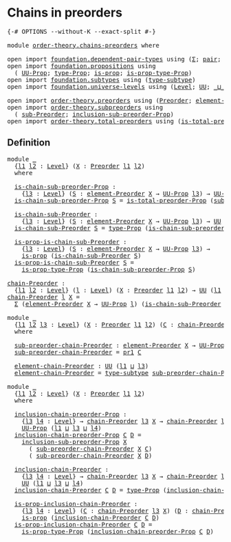 # Chains in preorders

<pre class="Agda"><a id="32" class="Symbol">{-#</a> <a id="36" class="Keyword">OPTIONS</a> <a id="44" class="Pragma">--without-K</a> <a id="56" class="Pragma">--exact-split</a> <a id="70" class="Symbol">#-}</a>

<a id="75" class="Keyword">module</a> <a id="82" href="order-theory.chains-preorders.html" class="Module">order-theory.chains-preorders</a> <a id="112" class="Keyword">where</a>

<a id="119" class="Keyword">open</a> <a id="124" class="Keyword">import</a> <a id="131" href="foundation.dependent-pair-types.html" class="Module">foundation.dependent-pair-types</a> <a id="163" class="Keyword">using</a> <a id="169" class="Symbol">(</a><a id="170" href="foundation-core.dependent-pair-types.html#515" class="Record">Σ</a><a id="171" class="Symbol">;</a> <a id="173" href="foundation-core.dependent-pair-types.html#588" class="InductiveConstructor">pair</a><a id="177" class="Symbol">;</a> <a id="179" href="foundation-core.dependent-pair-types.html#605" class="Field">pr1</a><a id="182" class="Symbol">;</a> <a id="184" href="foundation-core.dependent-pair-types.html#617" class="Field">pr2</a><a id="187" class="Symbol">)</a>
<a id="189" class="Keyword">open</a> <a id="194" class="Keyword">import</a> <a id="201" href="foundation.propositions.html" class="Module">foundation.propositions</a> <a id="225" class="Keyword">using</a>
  <a id="233" class="Symbol">(</a> <a id="235" href="foundation-core.propositions.html#1393" class="Function">UU-Prop</a><a id="242" class="Symbol">;</a> <a id="244" href="foundation-core.propositions.html#1495" class="Function">type-Prop</a><a id="253" class="Symbol">;</a> <a id="255" href="foundation-core.propositions.html#1309" class="Function">is-prop</a><a id="262" class="Symbol">;</a> <a id="264" href="foundation-core.propositions.html#1562" class="Function">is-prop-type-Prop</a><a id="281" class="Symbol">)</a>
<a id="283" class="Keyword">open</a> <a id="288" class="Keyword">import</a> <a id="295" href="foundation.subtypes.html" class="Module">foundation.subtypes</a> <a id="315" class="Keyword">using</a> <a id="321" class="Symbol">(</a><a id="322" href="foundation-core.subtypes.html#2555" class="Function">type-subtype</a><a id="334" class="Symbol">)</a>
<a id="336" class="Keyword">open</a> <a id="341" class="Keyword">import</a> <a id="348" href="foundation.universe-levels.html" class="Module">foundation.universe-levels</a> <a id="375" class="Keyword">using</a> <a id="381" class="Symbol">(</a><a id="382" href="Agda.Primitive.html#597" class="Postulate">Level</a><a id="387" class="Symbol">;</a> <a id="389" href="foundation-core.universe-levels.html#235" class="Primitive">UU</a><a id="391" class="Symbol">;</a> <a id="393" href="Agda.Primitive.html#810" class="Primitive Operator">_⊔_</a><a id="396" class="Symbol">;</a> <a id="398" href="Agda.Primitive.html#780" class="Primitive">lsuc</a><a id="402" class="Symbol">)</a>

<a id="405" class="Keyword">open</a> <a id="410" class="Keyword">import</a> <a id="417" href="order-theory.preorders.html" class="Module">order-theory.preorders</a> <a id="440" class="Keyword">using</a> <a id="446" class="Symbol">(</a><a id="447" href="order-theory.preorders.html#531" class="Function">Preorder</a><a id="455" class="Symbol">;</a> <a id="457" href="order-theory.preorders.html#873" class="Function">element-Preorder</a><a id="473" class="Symbol">)</a>
<a id="475" class="Keyword">open</a> <a id="480" class="Keyword">import</a> <a id="487" href="order-theory.subpreorders.html" class="Module">order-theory.subpreorders</a> <a id="513" class="Keyword">using</a>
  <a id="521" class="Symbol">(</a> <a id="523" href="order-theory.subpreorders.html#1826" class="Function">sub-Preorder</a><a id="535" class="Symbol">;</a> <a id="537" href="order-theory.subpreorders.html#2302" class="Function">inclusion-sub-preorder-Prop</a><a id="564" class="Symbol">)</a>
<a id="566" class="Keyword">open</a> <a id="571" class="Keyword">import</a> <a id="578" href="order-theory.total-preorders.html" class="Module">order-theory.total-preorders</a> <a id="607" class="Keyword">using</a> <a id="613" class="Symbol">(</a><a id="614" href="order-theory.total-preorders.html#976" class="Function">is-total-preorder-Prop</a><a id="636" class="Symbol">)</a>
</pre>
## Definition

<pre class="Agda"><a id="666" class="Keyword">module</a> <a id="673" href="order-theory.chains-preorders.html#673" class="Module">_</a>
  <a id="677" class="Symbol">{</a><a id="678" href="order-theory.chains-preorders.html#678" class="Bound">l1</a> <a id="681" href="order-theory.chains-preorders.html#681" class="Bound">l2</a> <a id="684" class="Symbol">:</a> <a id="686" href="Agda.Primitive.html#597" class="Postulate">Level</a><a id="691" class="Symbol">}</a> <a id="693" class="Symbol">(</a><a id="694" href="order-theory.chains-preorders.html#694" class="Bound">X</a> <a id="696" class="Symbol">:</a> <a id="698" href="order-theory.preorders.html#531" class="Function">Preorder</a> <a id="707" href="order-theory.chains-preorders.html#678" class="Bound">l1</a> <a id="710" href="order-theory.chains-preorders.html#681" class="Bound">l2</a><a id="712" class="Symbol">)</a>
  <a id="716" class="Keyword">where</a>

  <a id="725" href="order-theory.chains-preorders.html#725" class="Function">is-chain-sub-preorder-Prop</a> <a id="752" class="Symbol">:</a>
    <a id="758" class="Symbol">{</a><a id="759" href="order-theory.chains-preorders.html#759" class="Bound">l3</a> <a id="762" class="Symbol">:</a> <a id="764" href="Agda.Primitive.html#597" class="Postulate">Level</a><a id="769" class="Symbol">}</a> <a id="771" class="Symbol">(</a><a id="772" href="order-theory.chains-preorders.html#772" class="Bound">S</a> <a id="774" class="Symbol">:</a> <a id="776" href="order-theory.preorders.html#873" class="Function">element-Preorder</a> <a id="793" href="order-theory.chains-preorders.html#694" class="Bound">X</a> <a id="795" class="Symbol">→</a> <a id="797" href="foundation-core.propositions.html#1393" class="Function">UU-Prop</a> <a id="805" href="order-theory.chains-preorders.html#759" class="Bound">l3</a><a id="807" class="Symbol">)</a> <a id="809" class="Symbol">→</a> <a id="811" href="foundation-core.propositions.html#1393" class="Function">UU-Prop</a> <a id="819" class="Symbol">(</a><a id="820" href="order-theory.chains-preorders.html#678" class="Bound">l1</a> <a id="823" href="Agda.Primitive.html#810" class="Primitive Operator">⊔</a> <a id="825" href="order-theory.chains-preorders.html#681" class="Bound">l2</a> <a id="828" href="Agda.Primitive.html#810" class="Primitive Operator">⊔</a> <a id="830" href="order-theory.chains-preorders.html#759" class="Bound">l3</a><a id="832" class="Symbol">)</a>
  <a id="836" href="order-theory.chains-preorders.html#725" class="Function">is-chain-sub-preorder-Prop</a> <a id="863" href="order-theory.chains-preorders.html#863" class="Bound">S</a> <a id="865" class="Symbol">=</a> <a id="867" href="order-theory.total-preorders.html#976" class="Function">is-total-preorder-Prop</a> <a id="890" class="Symbol">(</a><a id="891" href="order-theory.subpreorders.html#1826" class="Function">sub-Preorder</a> <a id="904" href="order-theory.chains-preorders.html#694" class="Bound">X</a> <a id="906" href="order-theory.chains-preorders.html#863" class="Bound">S</a><a id="907" class="Symbol">)</a>

  <a id="912" href="order-theory.chains-preorders.html#912" class="Function">is-chain-sub-Preorder</a> <a id="934" class="Symbol">:</a>
    <a id="940" class="Symbol">{</a><a id="941" href="order-theory.chains-preorders.html#941" class="Bound">l3</a> <a id="944" class="Symbol">:</a> <a id="946" href="Agda.Primitive.html#597" class="Postulate">Level</a><a id="951" class="Symbol">}</a> <a id="953" class="Symbol">(</a><a id="954" href="order-theory.chains-preorders.html#954" class="Bound">S</a> <a id="956" class="Symbol">:</a> <a id="958" href="order-theory.preorders.html#873" class="Function">element-Preorder</a> <a id="975" href="order-theory.chains-preorders.html#694" class="Bound">X</a> <a id="977" class="Symbol">→</a> <a id="979" href="foundation-core.propositions.html#1393" class="Function">UU-Prop</a> <a id="987" href="order-theory.chains-preorders.html#941" class="Bound">l3</a><a id="989" class="Symbol">)</a> <a id="991" class="Symbol">→</a> <a id="993" href="foundation-core.universe-levels.html#235" class="Primitive">UU</a> <a id="996" class="Symbol">(</a><a id="997" href="order-theory.chains-preorders.html#678" class="Bound">l1</a> <a id="1000" href="Agda.Primitive.html#810" class="Primitive Operator">⊔</a> <a id="1002" href="order-theory.chains-preorders.html#681" class="Bound">l2</a> <a id="1005" href="Agda.Primitive.html#810" class="Primitive Operator">⊔</a> <a id="1007" href="order-theory.chains-preorders.html#941" class="Bound">l3</a><a id="1009" class="Symbol">)</a>
  <a id="1013" href="order-theory.chains-preorders.html#912" class="Function">is-chain-sub-Preorder</a> <a id="1035" href="order-theory.chains-preorders.html#1035" class="Bound">S</a> <a id="1037" class="Symbol">=</a> <a id="1039" href="foundation-core.propositions.html#1495" class="Function">type-Prop</a> <a id="1049" class="Symbol">(</a><a id="1050" href="order-theory.chains-preorders.html#725" class="Function">is-chain-sub-preorder-Prop</a> <a id="1077" href="order-theory.chains-preorders.html#1035" class="Bound">S</a><a id="1078" class="Symbol">)</a>

  <a id="1083" href="order-theory.chains-preorders.html#1083" class="Function">is-prop-is-chain-sub-Preorder</a> <a id="1113" class="Symbol">:</a>
    <a id="1119" class="Symbol">{</a><a id="1120" href="order-theory.chains-preorders.html#1120" class="Bound">l3</a> <a id="1123" class="Symbol">:</a> <a id="1125" href="Agda.Primitive.html#597" class="Postulate">Level</a><a id="1130" class="Symbol">}</a> <a id="1132" class="Symbol">(</a><a id="1133" href="order-theory.chains-preorders.html#1133" class="Bound">S</a> <a id="1135" class="Symbol">:</a> <a id="1137" href="order-theory.preorders.html#873" class="Function">element-Preorder</a> <a id="1154" href="order-theory.chains-preorders.html#694" class="Bound">X</a> <a id="1156" class="Symbol">→</a> <a id="1158" href="foundation-core.propositions.html#1393" class="Function">UU-Prop</a> <a id="1166" href="order-theory.chains-preorders.html#1120" class="Bound">l3</a><a id="1168" class="Symbol">)</a> <a id="1170" class="Symbol">→</a>
    <a id="1176" href="foundation-core.propositions.html#1309" class="Function">is-prop</a> <a id="1184" class="Symbol">(</a><a id="1185" href="order-theory.chains-preorders.html#912" class="Function">is-chain-sub-Preorder</a> <a id="1207" href="order-theory.chains-preorders.html#1133" class="Bound">S</a><a id="1208" class="Symbol">)</a>
  <a id="1212" href="order-theory.chains-preorders.html#1083" class="Function">is-prop-is-chain-sub-Preorder</a> <a id="1242" href="order-theory.chains-preorders.html#1242" class="Bound">S</a> <a id="1244" class="Symbol">=</a>
    <a id="1250" href="foundation-core.propositions.html#1562" class="Function">is-prop-type-Prop</a> <a id="1268" class="Symbol">(</a><a id="1269" href="order-theory.chains-preorders.html#725" class="Function">is-chain-sub-preorder-Prop</a> <a id="1296" href="order-theory.chains-preorders.html#1242" class="Bound">S</a><a id="1297" class="Symbol">)</a>

<a id="chain-Preorder"></a><a id="1300" href="order-theory.chains-preorders.html#1300" class="Function">chain-Preorder</a> <a id="1315" class="Symbol">:</a>
  <a id="1319" class="Symbol">{</a><a id="1320" href="order-theory.chains-preorders.html#1320" class="Bound">l1</a> <a id="1323" href="order-theory.chains-preorders.html#1323" class="Bound">l2</a> <a id="1326" class="Symbol">:</a> <a id="1328" href="Agda.Primitive.html#597" class="Postulate">Level</a><a id="1333" class="Symbol">}</a> <a id="1335" class="Symbol">(</a><a id="1336" href="order-theory.chains-preorders.html#1336" class="Bound">l</a> <a id="1338" class="Symbol">:</a> <a id="1340" href="Agda.Primitive.html#597" class="Postulate">Level</a><a id="1345" class="Symbol">)</a> <a id="1347" class="Symbol">(</a><a id="1348" href="order-theory.chains-preorders.html#1348" class="Bound">X</a> <a id="1350" class="Symbol">:</a> <a id="1352" href="order-theory.preorders.html#531" class="Function">Preorder</a> <a id="1361" href="order-theory.chains-preorders.html#1320" class="Bound">l1</a> <a id="1364" href="order-theory.chains-preorders.html#1323" class="Bound">l2</a><a id="1366" class="Symbol">)</a> <a id="1368" class="Symbol">→</a> <a id="1370" href="foundation-core.universe-levels.html#235" class="Primitive">UU</a> <a id="1373" class="Symbol">(</a><a id="1374" href="order-theory.chains-preorders.html#1320" class="Bound">l1</a> <a id="1377" href="Agda.Primitive.html#810" class="Primitive Operator">⊔</a> <a id="1379" href="order-theory.chains-preorders.html#1323" class="Bound">l2</a> <a id="1382" href="Agda.Primitive.html#810" class="Primitive Operator">⊔</a> <a id="1384" href="Agda.Primitive.html#780" class="Primitive">lsuc</a> <a id="1389" href="order-theory.chains-preorders.html#1336" class="Bound">l</a><a id="1390" class="Symbol">)</a>
<a id="1392" href="order-theory.chains-preorders.html#1300" class="Function">chain-Preorder</a> <a id="1407" href="order-theory.chains-preorders.html#1407" class="Bound">l</a> <a id="1409" href="order-theory.chains-preorders.html#1409" class="Bound">X</a> <a id="1411" class="Symbol">=</a>
  <a id="1415" href="foundation-core.dependent-pair-types.html#515" class="Record">Σ</a> <a id="1417" class="Symbol">(</a><a id="1418" href="order-theory.preorders.html#873" class="Function">element-Preorder</a> <a id="1435" href="order-theory.chains-preorders.html#1409" class="Bound">X</a> <a id="1437" class="Symbol">→</a> <a id="1439" href="foundation-core.propositions.html#1393" class="Function">UU-Prop</a> <a id="1447" href="order-theory.chains-preorders.html#1407" class="Bound">l</a><a id="1448" class="Symbol">)</a> <a id="1450" class="Symbol">(</a><a id="1451" href="order-theory.chains-preorders.html#912" class="Function">is-chain-sub-Preorder</a> <a id="1473" href="order-theory.chains-preorders.html#1409" class="Bound">X</a><a id="1474" class="Symbol">)</a>

<a id="1477" class="Keyword">module</a> <a id="1484" href="order-theory.chains-preorders.html#1484" class="Module">_</a>
  <a id="1488" class="Symbol">{</a><a id="1489" href="order-theory.chains-preorders.html#1489" class="Bound">l1</a> <a id="1492" href="order-theory.chains-preorders.html#1492" class="Bound">l2</a> <a id="1495" href="order-theory.chains-preorders.html#1495" class="Bound">l3</a> <a id="1498" class="Symbol">:</a> <a id="1500" href="Agda.Primitive.html#597" class="Postulate">Level</a><a id="1505" class="Symbol">}</a> <a id="1507" class="Symbol">(</a><a id="1508" href="order-theory.chains-preorders.html#1508" class="Bound">X</a> <a id="1510" class="Symbol">:</a> <a id="1512" href="order-theory.preorders.html#531" class="Function">Preorder</a> <a id="1521" href="order-theory.chains-preorders.html#1489" class="Bound">l1</a> <a id="1524" href="order-theory.chains-preorders.html#1492" class="Bound">l2</a><a id="1526" class="Symbol">)</a> <a id="1528" class="Symbol">(</a><a id="1529" href="order-theory.chains-preorders.html#1529" class="Bound">C</a> <a id="1531" class="Symbol">:</a> <a id="1533" href="order-theory.chains-preorders.html#1300" class="Function">chain-Preorder</a> <a id="1548" href="order-theory.chains-preorders.html#1495" class="Bound">l3</a> <a id="1551" href="order-theory.chains-preorders.html#1508" class="Bound">X</a><a id="1552" class="Symbol">)</a>
  <a id="1556" class="Keyword">where</a>

  <a id="1565" href="order-theory.chains-preorders.html#1565" class="Function">sub-preorder-chain-Preorder</a> <a id="1593" class="Symbol">:</a> <a id="1595" href="order-theory.preorders.html#873" class="Function">element-Preorder</a> <a id="1612" href="order-theory.chains-preorders.html#1508" class="Bound">X</a> <a id="1614" class="Symbol">→</a> <a id="1616" href="foundation-core.propositions.html#1393" class="Function">UU-Prop</a> <a id="1624" href="order-theory.chains-preorders.html#1495" class="Bound">l3</a>
  <a id="1629" href="order-theory.chains-preorders.html#1565" class="Function">sub-preorder-chain-Preorder</a> <a id="1657" class="Symbol">=</a> <a id="1659" href="foundation-core.dependent-pair-types.html#605" class="Field">pr1</a> <a id="1663" href="order-theory.chains-preorders.html#1529" class="Bound">C</a>

  <a id="1668" href="order-theory.chains-preorders.html#1668" class="Function">element-chain-Preorder</a> <a id="1691" class="Symbol">:</a> <a id="1693" href="foundation-core.universe-levels.html#235" class="Primitive">UU</a> <a id="1696" class="Symbol">(</a><a id="1697" href="order-theory.chains-preorders.html#1489" class="Bound">l1</a> <a id="1700" href="Agda.Primitive.html#810" class="Primitive Operator">⊔</a> <a id="1702" href="order-theory.chains-preorders.html#1495" class="Bound">l3</a><a id="1704" class="Symbol">)</a>
  <a id="1708" href="order-theory.chains-preorders.html#1668" class="Function">element-chain-Preorder</a> <a id="1731" class="Symbol">=</a> <a id="1733" href="foundation-core.subtypes.html#2555" class="Function">type-subtype</a> <a id="1746" href="order-theory.chains-preorders.html#1565" class="Function">sub-preorder-chain-Preorder</a>

<a id="1775" class="Keyword">module</a> <a id="1782" href="order-theory.chains-preorders.html#1782" class="Module">_</a>
  <a id="1786" class="Symbol">{</a><a id="1787" href="order-theory.chains-preorders.html#1787" class="Bound">l1</a> <a id="1790" href="order-theory.chains-preorders.html#1790" class="Bound">l2</a> <a id="1793" class="Symbol">:</a> <a id="1795" href="Agda.Primitive.html#597" class="Postulate">Level</a><a id="1800" class="Symbol">}</a> <a id="1802" class="Symbol">(</a><a id="1803" href="order-theory.chains-preorders.html#1803" class="Bound">X</a> <a id="1805" class="Symbol">:</a> <a id="1807" href="order-theory.preorders.html#531" class="Function">Preorder</a> <a id="1816" href="order-theory.chains-preorders.html#1787" class="Bound">l1</a> <a id="1819" href="order-theory.chains-preorders.html#1790" class="Bound">l2</a><a id="1821" class="Symbol">)</a>
  <a id="1825" class="Keyword">where</a>
  
  <a id="1836" href="order-theory.chains-preorders.html#1836" class="Function">inclusion-chain-preorder-Prop</a> <a id="1866" class="Symbol">:</a>
    <a id="1872" class="Symbol">{</a><a id="1873" href="order-theory.chains-preorders.html#1873" class="Bound">l3</a> <a id="1876" href="order-theory.chains-preorders.html#1876" class="Bound">l4</a> <a id="1879" class="Symbol">:</a> <a id="1881" href="Agda.Primitive.html#597" class="Postulate">Level</a><a id="1886" class="Symbol">}</a> <a id="1888" class="Symbol">→</a> <a id="1890" href="order-theory.chains-preorders.html#1300" class="Function">chain-Preorder</a> <a id="1905" href="order-theory.chains-preorders.html#1873" class="Bound">l3</a> <a id="1908" href="order-theory.chains-preorders.html#1803" class="Bound">X</a> <a id="1910" class="Symbol">→</a> <a id="1912" href="order-theory.chains-preorders.html#1300" class="Function">chain-Preorder</a> <a id="1927" href="order-theory.chains-preorders.html#1876" class="Bound">l4</a> <a id="1930" href="order-theory.chains-preorders.html#1803" class="Bound">X</a> <a id="1932" class="Symbol">→</a>
    <a id="1938" href="foundation-core.propositions.html#1393" class="Function">UU-Prop</a> <a id="1946" class="Symbol">(</a><a id="1947" href="order-theory.chains-preorders.html#1787" class="Bound">l1</a> <a id="1950" href="Agda.Primitive.html#810" class="Primitive Operator">⊔</a> <a id="1952" href="order-theory.chains-preorders.html#1873" class="Bound">l3</a> <a id="1955" href="Agda.Primitive.html#810" class="Primitive Operator">⊔</a> <a id="1957" href="order-theory.chains-preorders.html#1876" class="Bound">l4</a><a id="1959" class="Symbol">)</a>
  <a id="1963" href="order-theory.chains-preorders.html#1836" class="Function">inclusion-chain-preorder-Prop</a> <a id="1993" href="order-theory.chains-preorders.html#1993" class="Bound">C</a> <a id="1995" href="order-theory.chains-preorders.html#1995" class="Bound">D</a> <a id="1997" class="Symbol">=</a>
    <a id="2003" href="order-theory.subpreorders.html#2302" class="Function">inclusion-sub-preorder-Prop</a> <a id="2031" href="order-theory.chains-preorders.html#1803" class="Bound">X</a>
      <a id="2039" class="Symbol">(</a> <a id="2041" href="order-theory.chains-preorders.html#1565" class="Function">sub-preorder-chain-Preorder</a> <a id="2069" href="order-theory.chains-preorders.html#1803" class="Bound">X</a> <a id="2071" href="order-theory.chains-preorders.html#1993" class="Bound">C</a><a id="2072" class="Symbol">)</a>
      <a id="2080" class="Symbol">(</a> <a id="2082" href="order-theory.chains-preorders.html#1565" class="Function">sub-preorder-chain-Preorder</a> <a id="2110" href="order-theory.chains-preorders.html#1803" class="Bound">X</a> <a id="2112" href="order-theory.chains-preorders.html#1995" class="Bound">D</a><a id="2113" class="Symbol">)</a>

  <a id="2118" href="order-theory.chains-preorders.html#2118" class="Function">inclusion-chain-Preorder</a> <a id="2143" class="Symbol">:</a>
    <a id="2149" class="Symbol">{</a><a id="2150" href="order-theory.chains-preorders.html#2150" class="Bound">l3</a> <a id="2153" href="order-theory.chains-preorders.html#2153" class="Bound">l4</a> <a id="2156" class="Symbol">:</a> <a id="2158" href="Agda.Primitive.html#597" class="Postulate">Level</a><a id="2163" class="Symbol">}</a> <a id="2165" class="Symbol">→</a> <a id="2167" href="order-theory.chains-preorders.html#1300" class="Function">chain-Preorder</a> <a id="2182" href="order-theory.chains-preorders.html#2150" class="Bound">l3</a> <a id="2185" href="order-theory.chains-preorders.html#1803" class="Bound">X</a> <a id="2187" class="Symbol">→</a> <a id="2189" href="order-theory.chains-preorders.html#1300" class="Function">chain-Preorder</a> <a id="2204" href="order-theory.chains-preorders.html#2153" class="Bound">l4</a> <a id="2207" href="order-theory.chains-preorders.html#1803" class="Bound">X</a> <a id="2209" class="Symbol">→</a>
    <a id="2215" href="foundation-core.universe-levels.html#235" class="Primitive">UU</a> <a id="2218" class="Symbol">(</a><a id="2219" href="order-theory.chains-preorders.html#1787" class="Bound">l1</a> <a id="2222" href="Agda.Primitive.html#810" class="Primitive Operator">⊔</a> <a id="2224" href="order-theory.chains-preorders.html#2150" class="Bound">l3</a> <a id="2227" href="Agda.Primitive.html#810" class="Primitive Operator">⊔</a> <a id="2229" href="order-theory.chains-preorders.html#2153" class="Bound">l4</a><a id="2231" class="Symbol">)</a>
  <a id="2235" href="order-theory.chains-preorders.html#2118" class="Function">inclusion-chain-Preorder</a> <a id="2260" href="order-theory.chains-preorders.html#2260" class="Bound">C</a> <a id="2262" href="order-theory.chains-preorders.html#2262" class="Bound">D</a> <a id="2264" class="Symbol">=</a> <a id="2266" href="foundation-core.propositions.html#1495" class="Function">type-Prop</a> <a id="2276" class="Symbol">(</a><a id="2277" href="order-theory.chains-preorders.html#1836" class="Function">inclusion-chain-preorder-Prop</a> <a id="2307" href="order-theory.chains-preorders.html#2260" class="Bound">C</a> <a id="2309" href="order-theory.chains-preorders.html#2262" class="Bound">D</a><a id="2310" class="Symbol">)</a>

  <a id="2315" href="order-theory.chains-preorders.html#2315" class="Function">is-prop-inclusion-chain-Preorder</a> <a id="2348" class="Symbol">:</a>
    <a id="2354" class="Symbol">{</a><a id="2355" href="order-theory.chains-preorders.html#2355" class="Bound">l3</a> <a id="2358" href="order-theory.chains-preorders.html#2358" class="Bound">l4</a> <a id="2361" class="Symbol">:</a> <a id="2363" href="Agda.Primitive.html#597" class="Postulate">Level</a><a id="2368" class="Symbol">}</a> <a id="2370" class="Symbol">(</a><a id="2371" href="order-theory.chains-preorders.html#2371" class="Bound">C</a> <a id="2373" class="Symbol">:</a> <a id="2375" href="order-theory.chains-preorders.html#1300" class="Function">chain-Preorder</a> <a id="2390" href="order-theory.chains-preorders.html#2355" class="Bound">l3</a> <a id="2393" href="order-theory.chains-preorders.html#1803" class="Bound">X</a><a id="2394" class="Symbol">)</a> <a id="2396" class="Symbol">(</a><a id="2397" href="order-theory.chains-preorders.html#2397" class="Bound">D</a> <a id="2399" class="Symbol">:</a> <a id="2401" href="order-theory.chains-preorders.html#1300" class="Function">chain-Preorder</a> <a id="2416" href="order-theory.chains-preorders.html#2358" class="Bound">l4</a> <a id="2419" href="order-theory.chains-preorders.html#1803" class="Bound">X</a><a id="2420" class="Symbol">)</a> <a id="2422" class="Symbol">→</a>
    <a id="2428" href="foundation-core.propositions.html#1309" class="Function">is-prop</a> <a id="2436" class="Symbol">(</a><a id="2437" href="order-theory.chains-preorders.html#2118" class="Function">inclusion-chain-Preorder</a> <a id="2462" href="order-theory.chains-preorders.html#2371" class="Bound">C</a> <a id="2464" href="order-theory.chains-preorders.html#2397" class="Bound">D</a><a id="2465" class="Symbol">)</a>
  <a id="2469" href="order-theory.chains-preorders.html#2315" class="Function">is-prop-inclusion-chain-Preorder</a> <a id="2502" href="order-theory.chains-preorders.html#2502" class="Bound">C</a> <a id="2504" href="order-theory.chains-preorders.html#2504" class="Bound">D</a> <a id="2506" class="Symbol">=</a>
    <a id="2512" href="foundation-core.propositions.html#1562" class="Function">is-prop-type-Prop</a> <a id="2530" class="Symbol">(</a><a id="2531" href="order-theory.chains-preorders.html#1836" class="Function">inclusion-chain-preorder-Prop</a> <a id="2561" href="order-theory.chains-preorders.html#2502" class="Bound">C</a> <a id="2563" href="order-theory.chains-preorders.html#2504" class="Bound">D</a><a id="2564" class="Symbol">)</a>
</pre>